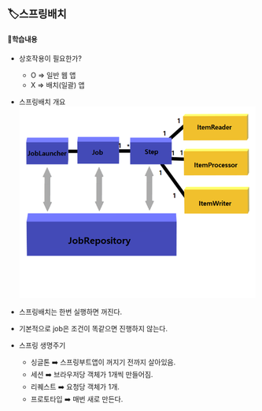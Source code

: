 ## 🏷️스프링배치
#### 🔻학습내용
* 상호작용이 필요한가?
    - O => 일반 웹 앱
    - X => 배치(일괄) 앱

* 스프링배치 개요
![img.png](img.png)

* 스프링배치는 한번 실행하면 꺼진다. 

* 기본적으로 job은 조건이 똑같으면 진행하지 않는다.

* 스프링 생명주기
  - 싱글톤 ➡️ 스프링부트앱이 꺼지기 전까지 살아있음.
  - 세션 ➡️ 브라우저당 객체가 1개씩 만들어짐.
  - 리퀘스트 ➡️ 요청당 객체가 1개.
  -  프로토타입 ➡️ 매번 새로 만든다.

